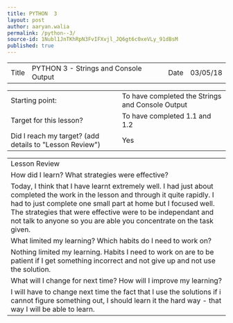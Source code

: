```yaml
---
title: PYTHON  3
layout: post
author: aaryan.walia
permalink: /python--3/
source-id: 1Nubl1JnTKhRpN3FvIFXvjl_JQ6gt6c0xeVLy_91dBsM
published: true
---
```

<table>
  <tr>
    <td>Title</td>
    <td>PYTHON 3 - Strings and Console Output
</td>
    <td>Date</td>
    <td>03/05/18</td>
  </tr>
</table>


<table>
  <tr>
    <td>Starting point:</td>
    <td>To have completed the Strings and Console Output</td>
  </tr>
  <tr>
    <td>Target for this lesson?</td>
    <td>To have completed 1.1 and 1.2</td>
  </tr>
  <tr>
    <td>Did I reach my target? 
(add details to "Lesson Review")</td>
    <td> Yes </td>
  </tr>
</table>


<table>
  <tr>
    <td>Lesson Review</td>
  </tr>
  <tr>
    <td>How did I learn? What strategies were effective? </td>
  </tr>
  <tr>
    <td>Today, I think that I have learnt extremely well. I had just about completed the work in the lesson and through it quite rapidly. I had to just complete one small part at home but I focused well. The strategies that were effective were to be independant and not talk to anyone so you are able you concentrate on the task given. </td>
  </tr>
  <tr>
    <td>What limited my learning? Which habits do I need to work on? </td>
  </tr>
  <tr>
    <td>Nothing limited my learning. Habits I need to work on are to be patient if I get something incorrect and not give up and not use the solution. </td>
  </tr>
  <tr>
    <td>What will I change for next time? How will I improve my learning?</td>
  </tr>
  <tr>
    <td>I will have to change next time the fact that I use the solutions if i cannot figure something out, I should learn it the hard way - that way I will be able to learn.</td>
  </tr>
</table>


